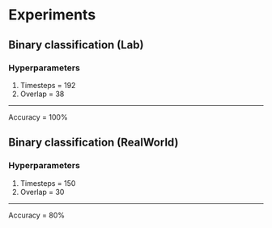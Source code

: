 # Experiments
## Binary classification (Lab)
### Hyperparameters
1. Timesteps = 192
2. Overlap = 38
---
Accuracy = 100%
## Binary classification (RealWorld)
### Hyperparameters
1. Timesteps = 150
2. Overlap = 30
---
Accuracy = 80%

